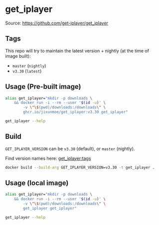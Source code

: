 # get_iplayer

Source: https://github.com/get-iplayer/get_iplayer

## Tags

This repo will try to maintain the latest version + nightly (at the time of image built):

- `master` (`nightly`)
- `v3.30` (`latest`)

## Usage (Pre-built image)

```sh
alias get_iplayer="mkdir -p downloads \
    && docker run -i --rm --user '$(id -u)' \
        -v \"\$(pwd)/downloads:/downloads\" \
        ghcr.io/jixunmoe/get_iplayer:v3.30 get_iplayer"

get_iplayer --help
```

## Build

`GET_IPLAYER_VERSION` can be `v3.30` (default), or `master` (nightly).

Find version names here: [get_iplayer:tags][gi_tags]

```sh
docker build --build-arg GET_IPLAYER_VERSION=v3.30 -t get_iplayer .
```

## Usage (local image)

```sh
alias get_iplayer="mkdir -p downloads \
    && docker run -i --rm --user '$(id -u)' \
        -v \"\$(pwd)/downloads:/downloads\" \
        get_iplayer get_iplayer"

get_iplayer --help
```

[gi_tags]: https://github.com/get-iplayer/get_iplayer/tags
